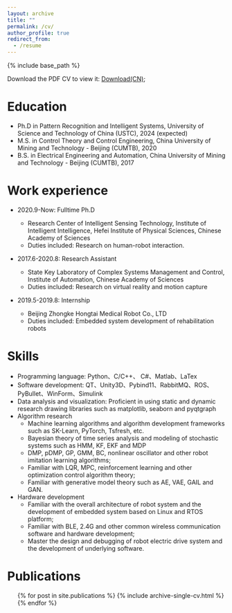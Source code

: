 ```yaml
---
layout: archive
title: ""
permalink: /cv/
author_profile: true
redirect_from:
  - /resume
---
```


{% include base_path %}

<p>Download the PDF CV to view it: <a href="/files/resume.pdf">Download(CN)</a>;

Education
======
* Ph.D in Pattern Recognition and Intelligent Systems, University of Science and Technology of China (USTC), 2024 (expected)
* M.S. in Control Theory and Control Engineering, China University of Mining and Technology - Beijing (CUMTB), 2020
* B.S. in Electrical Engineering and Automation, China University of Mining and Technology - Beijing (CUMTB), 2017

Work experience
======
* 2020.9-Now: Fulltime Ph.D
  * Research Center of Intelligent Sensing Technology, Institute of Intelligent Intelligence, Hefei Institute of Physical Sciences, Chinese Academy of Sciences
  * Duties included: Research on human-robot interaction.

* 2017.6-2020.8: Research Assistant
  * State Key Laboratory of Complex Systems Management and Control, Institute of Automation, Chinese Academy of Sciences
  * Duties included: Research on virtual reality and motion capture

* 2019.5-2019.8: Internship
  * Beijing Zhongke Hongtai Medical Robot Co., LTD
  * Duties included: Embedded system development of rehabilitation robots
  
Skills
======
* Programming language: Python、C/C++、 C\#、Matlab、LaTex
* Software development: QT、Unity3D、Pybind11、RabbitMQ、ROS、PyBullet、WinForm、Simulink
* Data analysis and visualization: Proficient in using static and dynamic research drawing libraries such as matplotlib, seaborn and pyqtgraph
* Algorithm research
  * Machine learning algorithms and algorithm development frameworks such as SK-Learn, PyTorch, Tsfresh, etc.
  * Bayesian theory of time series analysis and modeling of stochastic systems such as HMM, KF, EKF and MDP
  * DMP, pDMP, GP, GMM, BC, nonlinear oscillator and other robot imitation learning algorithms;
  * Familiar with LQR, MPC, reinforcement learning and other optimization control algorithm theory;
  * Familiar with generative model theory such as AE, VAE, GAIL and GAN.
* Hardware development
  * Familiar with the overall architecture of robot system and the development of embedded system based on Linux and RTOS platform;
  * Familiar with BLE, 2.4G and other common wireless communication software and hardware development;
  * Master the design and debugging of robot electric drive system and the development of underlying software.

Publications
======
  <ul>{% for post in site.publications %}
    {% include archive-single-cv.html %}
  {% endfor %}</ul>
  
